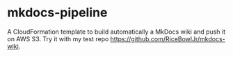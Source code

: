 # mkdocs-pipeline
A CloudFormation template to build automatically a MkDocs wiki and push it on AWS S3. Try it with my test repo https://github.com/RiceBowlJr/mkdocs-wiki.
